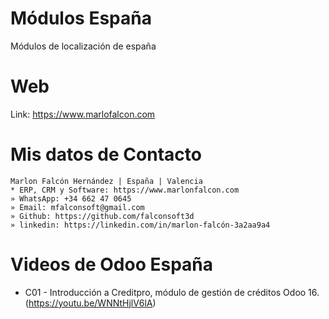 # Módulos España
Módulos de localización de españa

# Web
Link: https://www.marlofalcon.com

# Mis datos de Contacto
```
Marlon Falcón Hernández | España | Valencia
* ERP, CRM y Software: https://www.marlonfalcon.com
» WhatsApp: +34 662 47 0645
» Email: mfalconsoft@gmail.com
» Github: https://github.com/falconsoft3d
» linkedin: https://linkedin.com/in/marlon-falcón-3a2aa9a4
```

# Videos de Odoo España
-  C01 - Introducción a Creditpro, módulo de gestión de créditos Odoo 16. (https://youtu.be/WNNtHjlV6lA)
